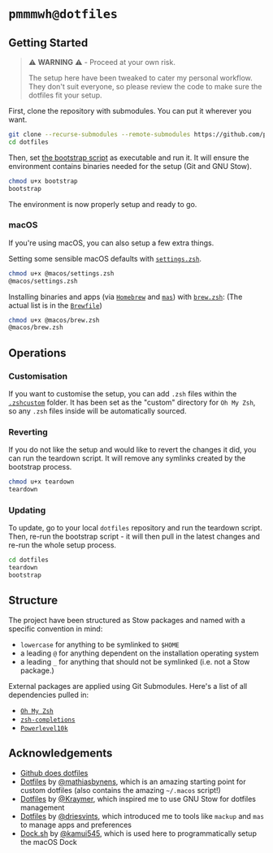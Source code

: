 # `pmmmwh@dotfiles`

## Getting Started

> ⚠️ **WARNING** ⚠️ - Proceed at your own risk.
>
> The setup here have been tweaked to cater my personal workflow.
> They don't suit everyone, so please review the code to make sure the dotfiles fit your setup.

First, clone the repository with submodules. You can put it wherever you want.

```sh
git clone --recurse-submodules --remote-submodules https://github.com/pmmmwh/dotfiles.git
cd dotfiles
```

Then, set [the bootstrap script](./bootstrap) as executable and run it.
It will ensure the environment contains binaries needed for the setup (Git and GNU Stow).

```sh
chmod u+x bootstrap
bootstrap
```

The environment is now properly setup and ready to go.

### macOS

If you're using macOS, you can also setup a few extra things.

Setting some sensible macOS defaults with [`settings.zsh`](./@macos/settings.zsh).

```sh
chmod u+x @macos/settings.zsh
@macos/settings.zsh
```

Installing binaries and apps (via [`Homebrew`](https://brew.sh) and [`mas`](https://github.com/mas-cli/mas)) with [`brew.zsh`](./@macos/brew.zsh):
(The actual list is in the [`Brewfile`](./@macos/Brewfile))

```sh
chmod u+x @macos/brew.zsh
@macos/brew.zsh
```

## Operations

### Customisation

If you want to customise the setup, you can add `.zsh` files within the [`.zshcustom`](./zsh/.zshcustom) folder.
It has been set as the "custom" directory for `Oh My Zsh`, so any `.zsh` files inside will be automatically sourced.

### Reverting

If you do not like the setup and would like to revert the changes it did, you can run the teardown script.
It will remove any symlinks created by the bootstrap process.

```sh
chmod u+x teardown
teardown
```

### Updating

To update, go to your local `dotfiles` repository and run the teardown script.
Then, re-run the bootstrap script -
it will then pull in the latest changes and re-run the whole setup process.

```sh
cd dotfiles
teardown
bootstrap
```

## Structure

The project have been structured as Stow packages and named with a specific convention in mind:

- `lowercase` for anything to be symlinked to `$HOME`
- a leading `@` for anything dependent on the installation operating system
- a leading `_` for anything that should not be symlinked (i.e. not a Stow package.)

External packages are applied using Git Submodules.
Here's a list of all dependencies pulled in:

- [`Oh My Zsh`](https://github.com/ohmyzsh/ohmyzsh)
- [`zsh-completions`](https://github.com/zsh-users/zsh-completions.git)
- [`Powerlevel10k`](https://github.com/romkatv/powerlevel10k.git)

## Acknowledgements

- [Github does dotfiles](https://dotfiles.github.io)
- [Dotfiles](https://github.com/mathiasbynens/dotfiles) by [@mathiasbynens](https://github.com/mathiasbynens),
  which is an amazing starting point for custom dotfiles
  (also contains the amazing `~/.macos` script!)
- [Dotfiles](https://github.com/Kraymer/F-dotfiles) by [@Kraymer](https://github.com/Kraymer),
  which inspired me to use GNU Stow for dotfiles management
- [Dotfiles](https://github.com/driesvints/dotfiles) by [@driesvints](https://github.com/driesvints),
  which introduced me to tools like `mackup` and `mas` to manage apps and preferences
- [Dock.sh](https://gist.github.com/kamui545/c810eccf6281b33a53e094484247f5e8) by [@kamui545](https://github.com/kamui545),
  which is used here to programmatically setup the macOS Dock
